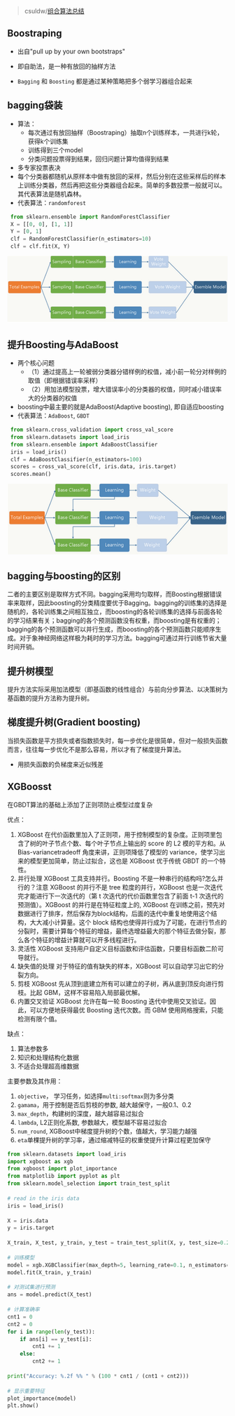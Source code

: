 > csuldw/[组合算法总结](http://www.csuldw.com/2015/07/22/2015-07-22%20%20ensemble/)
## Boostraping
- 出自"pull up by your own bootstraps"
- 即自助法，是一种有放回的抽样方法

- `Bagging` 和 `Boosting` 都是通过某种策略把多个弱学习器组合起来
## bagging袋装
- 算法：
  - 每次通过有放回抽样（Boostraping）抽取n个训练样本，一共进行k轮，获得k个训练集
  - 训练得到三个model
  - 分类问题投票得到结果，回归问题计算均值得到结果
- 多专家投票表决
- 每个分类器都随机从原样本中做有放回的采样，然后分别在这些采样后的样本上训练分类器，然后再把这些分类器组合起来。简单的多数投票一般就可以。其代表算法是随机森林。
- 代表算法：`randomforest`
```Python
 from sklearn.ensemble import RandomForestClassifier
 X = [[0, 0], [1, 1]]
 Y = [0, 1]
 clf = RandomForestClassifier(n_estimators=10)
 clf = clf.fit(X, Y)
```
<div align="center"><img src="../_image/bagging_fig1.png" width=""/></div>


## 提升Boosting与AdaBoost
- 两个核心问题
  - （1）通过提高上一轮被弱分类器分错样例的权值，减小前一轮分对样例的取值（即根据错误率采样）
  - （2）用加法模型投票，增大错误率小的分类器的权值，同时减小错误率大的分类器的权值
- boosting中最主要的就是AdaBoost(Adaptive boosting), 即自适应boosting
- 代表算法：`AdaBoost`, `GBDT`
```Python
 from sklearn.cross_validation import cross_val_score
 from sklearn.datasets import load_iris
 from sklearn.ensemble import AdaBoostClassifier
 iris = load_iris()
 clf = AdaBoostClassifier(n_estimators=100)
 scores = cross_val_score(clf, iris.data, iris.target)
 scores.mean()                             
```
<div align="center"><img src="../_image/boosting_fig1.png" width=""/></div>

## bagging与boosting的区别
二者的主要区别是取样方式不同。bagging采用均匀取样，而Boosting根据错误率来取样，因此boosting的分类精度要优于Bagging。bagging的训练集的选择是随机的，各轮训练集之间相互独立，而boosting的各轮训练集的选择与前面各轮的学习结果有关；bagging的各个预测函数没有权重，而boosting是有权重的；bagging的各个预测函数可以并行生成，而boosting的各个预测函数只能顺序生成。对于象神经网络这样极为耗时的学习方法。bagging可通过并行训练节省大量时间开销。

## 提升树模型
提升方法实际采用加法模型（即基函数的线性组合）与前向分步算法、以决策树为基函数的提升方法称为提升树。

## 梯度提升树(Gradient boosting)
当损失函数是平方损失或者指数损失时，每一步优化是很简单，但对一般损失函数而言，往往每一步优化不是那么容易，所以才有了梯度提升算法。
- 用损失函数的负梯度来近似残差

## XGBoosst
在GBDT算法的基础上添加了正则项防止模型过度复杂

优点：
1. XGBoost 在代价函数里加入了正则项，用于控制模型的复杂度。正则项里包含了树的叶子节点个数、每个叶子节点上输出的 score 的 L2 模的平方和。从 Bias-variancetradeoff 角度来讲，正则项降低了模型的 variance，使学习出来的模型更加简单，防止过拟合，这也是 XGBoost 优于传统 GBDT 的一个特性。
2. 并行处理
XGBoost 工具支持并行。Boosting 不是一种串行的结构吗?怎么并行的？注意 XGBoost 的并行不是 tree 粒度的并行，XGBoost 也是一次迭代完才能进行下一次迭代的（第 t 次迭代的代价函数里包含了前面 t-1 次迭代的预测值）。XGBoost 的并行是在特征粒度上的, XGBoost 在训练之前，预先对数据进行了排序，然后保存为block结构，后面的迭代中重复地使用这个结构，大大减小计算量。这个 block 结构也使得并行成为了可能，在进行节点的分裂时，需要计算每个特征的增益，最终选增益最大的那个特征去做分裂，那么各个特征的增益计算就可以开多线程进行。
3. 灵活性
XGBoost 支持用户自定义目标函数和评估函数，只要目标函数二阶可导就行。
4. 缺失值的处理
对于特征的值有缺失的样本，XGBoost 可以自动学习出它的分裂方向。
5. 剪枝
XGBoost 先从顶到底建立所有可以建立的子树，再从底到顶反向进行剪枝。比起 GBM，这样不容易陷入局部最优解。
6. 内置交叉验证
XGBoost 允许在每一轮 Boosting 迭代中使用交叉验证。因此，可以方便地获得最优 Boosting 迭代次数。而 GBM 使用网格搜索，只能检测有限个值。

缺点：
1. 算法参数多
2. 知识和处理结构化数据
3. 不适合处理超高维数据

主要参数及其作用：
1. `objective`， 学习任务，如选择`multi:softmax`则为多分类
2. `gamama`，用于控制是否后剪枝的参数, 越大越保守，一般0.1、0.2
3. `max_depth`，构建树的深度，越大越容易过拟合
4. `lambda`, L2正则化系数, 参数越大，模型越不容易过拟合
5. `num_round`,  XGBoost中梯度提升树的个数，值越大，学习能力越强
6. `eta`单棵提升树的学习率，通过缩减特征的权重使提升计算过程更加保守
```Python
from sklearn.datasets import load_iris
import xgboost as xgb
from xgboost import plot_importance
from matplotlib import pyplot as plt
from sklearn.model_selection import train_test_split

# read in the iris data
iris = load_iris()

X = iris.data
y = iris.target

X_train, X_test, y_train, y_test = train_test_split(X, y, test_size=0.2, random_state=0)

# 训练模型
model = xgb.XGBClassifier(max_depth=5, learning_rate=0.1, n_estimators=160, silent=True, objective='multi:softmax')
model.fit(X_train, y_train)

# 对测试集进行预测
ans = model.predict(X_test)

# 计算准确率
cnt1 = 0
cnt2 = 0
for i in range(len(y_test)):
    if ans[i] == y_test[i]:
        cnt1 += 1
    else:
        cnt2 += 1

print("Accuracy: %.2f %% " % (100 * cnt1 / (cnt1 + cnt2)))

# 显示重要特征
plot_importance(model)
plt.show()
```
